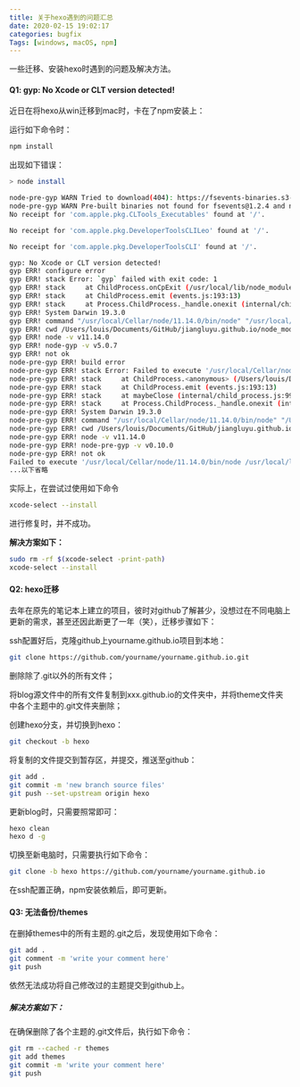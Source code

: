 ```yaml
---
title: 关于hexo遇到的问题汇总
date: 2020-02-15 19:02:17
categories: bugfix
Tags: [windows, macOS, npm]
---
```


一些迁移、安装hexo时遇到的问题及解决方法。

<!-- more -->

#### Q1: gyp: No Xcode or CLT version detected!

近日在将hexo从win迁移到mac时，卡在了npm安装上：

运行如下命令时：

```bash
npm install
```

出现如下错误：

```bash
> node install

node-pre-gyp WARN Tried to download(404): https://fsevents-binaries.s3-us-west-2.amazonaws.com/v1.2.4/fse-v1.2.4-node-v67-darwin-x64.tar.gz
node-pre-gyp WARN Pre-built binaries not found for fsevents@1.2.4 and node@11.14.0 (node-v67 ABI, unknown) (falling back to source compile with node-gyp)
No receipt for 'com.apple.pkg.CLTools_Executables' found at '/'.

No receipt for 'com.apple.pkg.DeveloperToolsCLILeo' found at '/'.

No receipt for 'com.apple.pkg.DeveloperToolsCLI' found at '/'.

gyp: No Xcode or CLT version detected!
gyp ERR! configure error
gyp ERR! stack Error: `gyp` failed with exit code: 1
gyp ERR! stack     at ChildProcess.onCpExit (/usr/local/lib/node_modules/npm/node_modules/node-gyp/lib/configure.js:351:16)
gyp ERR! stack     at ChildProcess.emit (events.js:193:13)
gyp ERR! stack     at Process.ChildProcess._handle.onexit (internal/child_process.js:255:12)
gyp ERR! System Darwin 19.3.0
gyp ERR! command "/usr/local/Cellar/node/11.14.0/bin/node" "/usr/local/lib/node_modules/npm/node_modules/node-gyp/bin/node-gyp.js" "configure" "--fallback-to-build" "--module=/Users/louis/Documents/GitHub/jiangluyu.github.io/node_modules/fsevents/lib/binding/Release/node-v67-darwin-x64/fse.node" "--module_name=fse" "--module_path=/Users/louis/Documents/GitHub/jiangluyu.github.io/node_modules/fsevents/lib/binding/Release/node-v67-darwin-x64" "--napi_version=4" "--node_abi_napi=napi"
gyp ERR! cwd /Users/louis/Documents/GitHub/jiangluyu.github.io/node_modules/fsevents
gyp ERR! node -v v11.14.0
gyp ERR! node-gyp -v v5.0.7
gyp ERR! not ok
node-pre-gyp ERR! build error
node-pre-gyp ERR! stack Error: Failed to execute '/usr/local/Cellar/node/11.14.0/bin/node /usr/local/lib/node_modules/npm/node_modules/node-gyp/bin/node-gyp.js configure --fallback-to-build --module=/Users/louis/Documents/GitHub/jiangluyu.github.io/node_modules/fsevents/lib/binding/Release/node-v67-darwin-x64/fse.node --module_name=fse --module_path=/Users/louis/Documents/GitHub/jiangluyu.github.io/node_modules/fsevents/lib/binding/Release/node-v67-darwin-x64 --napi_version=4 --node_abi_napi=napi' (1)
node-pre-gyp ERR! stack     at ChildProcess.<anonymous> (/Users/louis/Documents/GitHub/jiangluyu.github.io/node_modules/fsevents/node_modules/node-pre-gyp/lib/util/compile.js:83:29)
node-pre-gyp ERR! stack     at ChildProcess.emit (events.js:193:13)
node-pre-gyp ERR! stack     at maybeClose (internal/child_process.js:999:16)
node-pre-gyp ERR! stack     at Process.ChildProcess._handle.onexit (internal/child_process.js:266:5)
node-pre-gyp ERR! System Darwin 19.3.0
node-pre-gyp ERR! command "/usr/local/Cellar/node/11.14.0/bin/node" "/Users/louis/Documents/GitHub/jiangluyu.github.io/node_modules/fsevents/node_modules/node-pre-gyp/bin/node-pre-gyp" "install" "--fallback-to-build"
node-pre-gyp ERR! cwd /Users/louis/Documents/GitHub/jiangluyu.github.io/node_modules/fsevents
node-pre-gyp ERR! node -v v11.14.0
node-pre-gyp ERR! node-pre-gyp -v v0.10.0
node-pre-gyp ERR! not ok
Failed to execute '/usr/local/Cellar/node/11.14.0/bin/node /usr/local/lib/node_modules/npm/node_modules/node-gyp/bin/node-gyp.js configure --fallback-to-build --module=/Users/louis/Documents/GitHub/jiangluyu.github.io/node_modules/fsevents/lib/binding/Release/node-v67-darwin-x64/fse.node --module_name=fse --module_path=/Users/louis/Documents/GitHub/jiangluyu.github.io/node_modules/fsevents/lib/binding/Release/node-v67-darwin-x64 --napi_version=4 --node_abi_napi=napi' (1)
...以下省略
```

实际上，在尝试过使用如下命令

```bash
xcode-select --install
```

进行修复时，并不成功。



**解决方案如下：**

```bash
sudo rm -rf $(xcode-select -print-path)
xcode-select --install
```



#### Q2: hexo迁移

去年在原先的笔记本上建立的项目，彼时对github了解甚少，没想过在不同电脑上更新的需求，甚至还因此断更了一年（笑），迁移步骤如下：

ssh配置好后，克隆github上yourname.github.io项目到本地：

```bash
git clone https://github.com/yourname/yourname.github.io.git
```

删除除了.git以外的所有文件；

将blog源文件中的所有文件复制到xxx.github.io的文件夹中，并将theme文件夹中各个主题中的.git文件夹删除；

创建hexo分支，并切换到hexo：

```bash
git checkout -b hexo
```

将复制的文件提交到暂存区，并提交，推送至github：

```bash
git add .
git commit -m 'new branch source files'
git push --set-upstream origin hexo
```

更新blog时，只需要照常即可：

```bash
hexo clean
hexo d -g
```

切换至新电脑时，只需要执行如下命令：

```bash
git clone -b hexo https://github.com/yourname/yourname.github.io
```

在ssh配置正确，npm安装依赖后，即可更新。



#### Q3: 无法备份/themes

在删掉themes中的所有主题的.git之后，发现使用如下命令：

```bash
git add .
git comment -m 'write your comment here'
git push
```

依然无法成功将自己修改过的主题提交到github上。



##### 解决方案如下：

在确保删除了各个主题的.git文件后，执行如下命令：

```bash
git rm --cached -r themes
git add themes
git commit -m 'write your comment here'
git push
```

